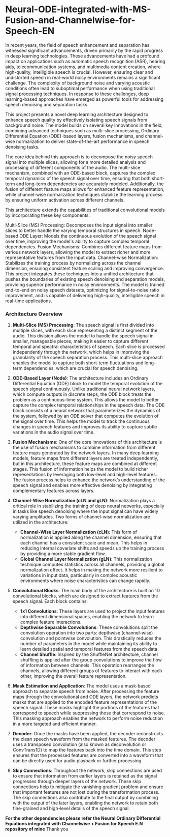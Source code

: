 # Neural-ODE-integrated-with-MS-Fusion-and-Channelwise-for-Speech-EN


In recent years, the field of speech enhancement and separation has witnessed significant advancements, driven primarily by the rapid progress in deep learning technologies. These advancements have had a profound impact on applications such as automatic speech recognition (ASR), hearing aids, telecommunication systems, and multimedia content creation, where high-quality, intelligible speech is crucial. However, ensuring clear and undistorted speech in real-world noisy environments remains a significant challenge. The complexity of background noise and varying acoustic conditions often lead to suboptimal performance when using traditional signal processing techniques. In response to these challenges, deep learning-based approaches have emerged as powerful tools for addressing speech denoising and separation tasks.

This project presents a novel deep learning architecture designed to enhance speech quality by effectively isolating speech signals from background noise. The model builds on several key innovations in the field, combining advanced techniques such as multi-slice processing, Ordinary Differential Equation (ODE)-based layers, fusion mechanisms, and channel-wise normalization to deliver state-of-the-art performance in speech denoising tasks.

The core idea behind this approach is to decompose the noisy speech signal into multiple slices, allowing for a more detailed analysis and processing of different components of the audio. The multi-slice mechanism, combined with an ODE-based block, captures the complex temporal dynamics of the speech signal over time, ensuring that both short-term and long-term dependencies are accurately modeled. Additionally, the fusion of different feature maps allows for enhanced feature representation, while channel-wise normalization techniques stabilize the learning process by ensuring uniform activation across different channels.

This architecture extends the capabilities of traditional convolutional models by incorporating these key components:

Multi-Slice (MS) Processing: Decomposes the input signal into smaller slices to better handle the varying temporal structures in speech.
Node-based ODE Layer: Models the continuous evolution of the speech signal over time, improving the model's ability to capture complex temporal dependencies.
Fusion Mechanisms: Combines different feature maps from various network layers, allowing the model to extract richer and more representative features from the input data.
Channel-wise Normalization: Stabilizes the training process by normalizing across the channel dimension, ensuring consistent feature scaling and improving convergence.
This project integrates these techniques into a unified architecture that pushes the boundaries of existing speech denoising and separation models, providing superior performance in noisy environments. The model is trained end-to-end on noisy speech datasets, optimizing for signal-to-noise ratio improvement, and is capable of delivering high-quality, intelligible speech in real-time applications.

### Architecture Overview

1. **Multi-Slice (MS) Processing**:
   The speech signal is first divided into multiple slices, with each slice representing a distinct segment of the audio. This division allows the model to handle the speech signal in smaller, manageable pieces, making it easier to capture different temporal and spectral characteristics of speech. Each slice is processed independently through the network, which helps in improving the granularity of the speech separation process. This multi-slice approach enables the model to capture both short-term fluctuations and long-term dependencies, which are crucial for speech denoising.

2. **ODE-Based Layer (Node)**:
   The architecture includes an Ordinary Differential Equation (ODE) block to model the temporal evolution of the speech signal continuously. Unlike traditional neural network layers, which compute outputs in discrete steps, the ODE block treats the problem as a continuous-time system. This allows the model to better capture the complex temporal relationships in the speech data. The ODE block consists of a neural network that parameterizes the dynamics of the system, followed by an ODE solver that computes the evolution of the signal over time. This helps the model to track the continuous changes in speech features and improves its ability to capture subtle variations in the audio signal over time.

3. **Fusion Mechanisms**:
   One of the core innovations of this architecture is the use of fusion mechanisms to combine information from different feature maps generated by the network layers. In many deep learning models, feature maps from different layers are treated independently, but in this architecture, these feature maps are combined at different stages. This fusion of information helps the model to build richer representations by leveraging both low-level and high-level features. The fusion process helps to enhance the network’s understanding of the speech signal and enables more effective denoising by integrating complementary features across layers.

4. **Channel-Wise Normalization (cLN and gLN)**:
   Normalization plays a critical role in stabilizing the training of deep neural networks, especially in tasks like speech denoising where the input signal can have widely varying amplitudes. Two forms of channel-wise normalization are utilized in the architecture:
   - **Channel-Wise Layer Normalization (cLN)**: This form of normalization is applied along the channel dimension, ensuring that each channel has a consistent scale and mean. This helps in reducing internal covariate shifts and speeds up the training process by providing a more stable gradient flow.
   - **Global Channel Layer Normalization (gLN)**: This normalization technique computes statistics across all channels, providing a global normalization effect. It helps in making the network more resilient to variations in input data, particularly in complex acoustic environments where noise characteristics can change rapidly.

5. **Convolutional Blocks**:
   The main body of the architecture is built on 1D convolutional blocks, which are designed to extract features from the speech signal. Each block contains:
   - **1x1 Convolutions**: These layers are used to project the input features into different dimensional spaces, enabling the network to learn complex feature interactions.
   - **Depthwise Separable Convolutions**: These convolutions split the convolution operation into two parts: depthwise (channel-wise) convolution and pointwise convolution. This drastically reduces the number of parameters in the model while maintaining its ability to learn detailed spatial and temporal features from the speech data.
   - **Channel Shuffle**: Inspired by the ShuffleNet architecture, channel shuffling is applied after the group convolutions to improve the flow of information between channels. This operation rearranges the channels, allowing different groups of features to interact with each other, improving the overall feature representation.

6. **Mask Estimation and Application**:
   The model uses a mask-based approach to separate speech from noise. After processing the feature maps through the convolutional and ODE layers, the network predicts masks that are applied to the encoded feature representations of the speech signal. These masks highlight the portions of the features that correspond to speech while suppressing those that correspond to noise. This masking approach enables the network to perform noise reduction in a more targeted and efficient manner.

7. **Decoder**:
   Once the masks have been applied, the decoder reconstructs the clean speech waveform from the masked features. The decoder uses a transposed convolution (also known as deconvolution or ConvTrans1D) to map the features back into the time domain. This step ensures that the processed features are converted into a waveform that can be directly used for audio playback or further processing.

8. **Skip Connections**:
   Throughout the network, skip connections are used to ensure that information from earlier layers is retained as the signal progresses through deeper layers of the network. These skip connections help to mitigate the vanishing gradient problem and ensure that important features are not lost during the transformation process. The skip connections also contribute to the final output by combining with the output of the later layers, enabling the network to retain both fine-grained and high-level details of the speech signal.


**For the other dependencies please refer the Neural Ordinary Differential Equations integrated with Channelwise + Fusion for Speech E.N repository of mine**
Thank you 
